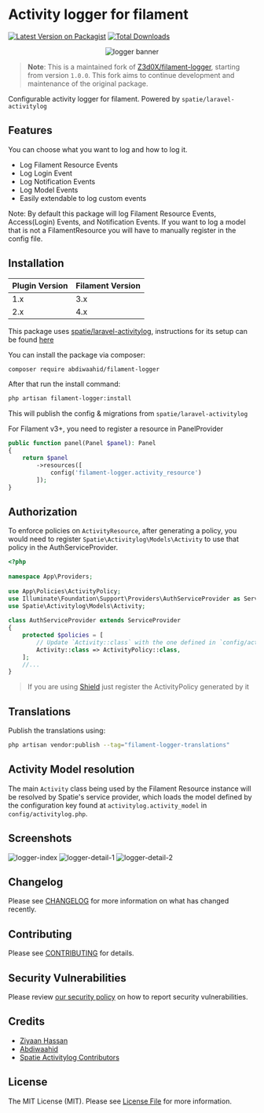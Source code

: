 # Activity logger for filament

[![Latest Version on Packagist](https://img.shields.io/packagist/v/abdiwaahid/filament-logger.svg?style=for-the-badge)](https://packagist.org/packages/abdiwaahid/filament-logger)
[![Total Downloads](https://img.shields.io/packagist/dt/abdiwaahid/filament-logger.svg?style=for-the-badge)](https://packagist.org/packages/abdiwaahid/filament-logger)

<p align="center" class="filament-hidden">
  <img alt="logger banner" src="https://raw.githubusercontent.com/abdiwaahid/filament-logger/1.x/art/banner.jpeg" />
</p>

> **Note**: This is a maintained fork of [Z3d0X/filament-logger](https://github.com/Z3d0X/filament-logger), starting from version `1.0.0`. This fork aims to continue development and maintenance of the original package.

Configurable activity logger for filament.
Powered by `spatie/laravel-activitylog`

## Features
You can choose what you want to log and how to log it.
- Log Filament Resource Events
- Log Login Event
- Log Notification Events
- Log Model Events
- Easily extendable to log custom events

Note: By default this package will log Filament Resource Events, Access(Login) Events, and Notification Events. If you want to log a model that is not a FilamentResource you will have to manually register in the config file.

## Installation

| Plugin Version | Filament Version |
|----------------|------------------|
| 1.x            | 3.x              |
| 2.x            | 4.x              |

This package uses [spatie/laravel-activitylog](https://spatie.be/docs/laravel-activitylog), instructions for its setup can be found [here](https://spatie.be/docs/laravel-activitylog/v4/installation-and-setup)

You can install the package via composer:

```bash
composer require abdiwaahid/filament-logger
```
After that run the install command:

```bash
php artisan filament-logger:install
```
This will publish the config & migrations from `spatie/laravel-activitylog`

For Filament v3+, you need to register a resource in PanelProvider
```php
public function panel(Panel $panel): Panel
{
    return $panel
        ->resources([
            config('filament-logger.activity_resource')
        ]);
}
```
## Authorization
To enforce policies on `ActivityResource`, after generating a policy, you would need to register `Spatie\Activitylog\Models\Activity` to use that policy in the AuthServiceProvider.
```php
<?php
 
namespace App\Providers;
 
use App\Policies\ActivityPolicy;
use Illuminate\Foundation\Support\Providers\AuthServiceProvider as ServiceProvider;
use Spatie\Activitylog\Models\Activity;
 
class AuthServiceProvider extends ServiceProvider
{
    protected $policies = [
        // Update `Activity::class` with the one defined in `config/activitylog.php`
        Activity::class => ActivityPolicy::class,
    ];
    //...
}
```
> If you are using [Shield](https://filamentphp.com/plugins/shield) just register the ActivityPolicy generated by it

## Translations
Publish the translations using:

```bash
php artisan vendor:publish --tag="filament-logger-translations"
```

## Activity Model resolution
The main `Activity` class being used by the Filament Resource instance will be resolved by Spatie's service provider, which loads the model defined by the configuration key found at `activitylog.activity_model` in `config/activitylog.php`.

## Screenshots
<img alt="logger-index" src="https://raw.githubusercontent.com/abdiwaahid/filament-logger/1.x/art/list-screenshot.png">
<img alt="logger-detail-1" src="https://raw.githubusercontent.com/abdiwaahid/filament-logger/1.x/art/view-screenshot-1.png">
<img alt="logger-detail-2" src="https://raw.githubusercontent.com/abdiwaahid/filament-logger/1.x/art/view-screenshot-2.png">

## Changelog

Please see [CHANGELOG](CHANGELOG.md) for more information on what has changed recently.

## Contributing

Please see [CONTRIBUTING](https://github.com/spatie/.github/blob/main/CONTRIBUTING.md) for details.

## Security Vulnerabilities

Please review [our security policy](../../security/policy) on how to report security vulnerabilities.

## Credits

- [Ziyaan Hassan](https://github.com/Z3d0X)
- [Abdiwaahid](https://github.com/abdiwaahid)
- [Spatie Activitylog Contributors](https://github.com/spatie/laravel-activitylog#credits) 

## License

The MIT License (MIT). Please see [License File](LICENSE.md) for more information.
